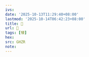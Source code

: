 ```yaml
---
ivs:
date: '2025-10-13T11:29:40+08:00'
lastmod: '2025-10-14T06:42:23+08:00'
title: 󰢤
url: 󰢤
tags: [犪]
hex: 
src: GHZR
note:
---
```

